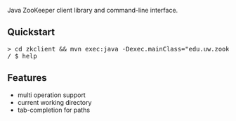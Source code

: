 Java ZooKeeper client library and command-line interface.

## Quickstart

<pre>
> cd zkclient && mvn exec:java -Dexec.mainClass="edu.uw.zookeeper.client.cli.Main"
/ $ help
</pre>

## Features

- multi operation support
- current working directory
- tab-completion for paths
